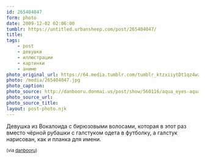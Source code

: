 ```yaml
---
id: 265404047
form: photo
date: 2009-12-02 02:06:00
tumblr: https://untitled.urbansheep.com/post/265404047/
title:
tags:
    - post
    - девушки
    - иллюстрации
    - картинки
    - аниме
photo_original_url: https://64.media.tumblr.com/tumblr_ktzxiiytDt1qz4wzio1_640.jpg
photo: /media/265404047.jpg
photo_caption: 
photo_source: http://danbooru.donmai.us/post/show/560116/aqua_eyes-aqua_hair-earrings-glasses-hands-hatsune
photo_source_url:
photo_source_title:
layout: post-photo.njk
---
```


<p>Девушка из Вокалоида с бирюзовыми волосами, которая в этот раз вместо чёрной рубашки с галстуком одета в футболку, а галстук нарисован, как и планка для имени.</p>

<p><small>(via <a href="http://danbooru.donmai.us/post/show/560116/aqua_eyes-aqua_hair-earrings-glasses-hands-hatsune">danbooru</a>)</small></p>
